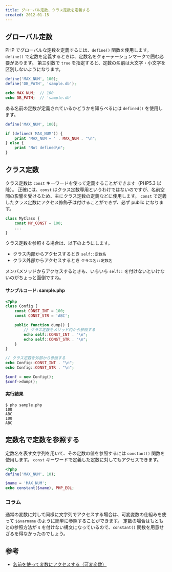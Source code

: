 ```yaml
---
title: グローバル定数、クラス定数を定義する
created: 2012-01-15
---
```


グローバル定数
----

PHP でグローバルな定数を定義するには、`define()` 関数を使用します。
`define()` で定数を定義するときは、定数名をクォーテーションマークで囲む必要があります。
第三引数で `true` を指定すると、定数の名前は大文字・小文字を区別しないようになります。

~~~ php
define('MAX_NUM', 100);
define('DB_PATH', 'sample.db');

echo MAX_NUM;  // 100
echo DB_PATH;  // 'sample.db'
~~~

ある名前の定数が定義されているかどうかを知らべるには `defined()` を使用します。

~~~ php
define('MAX_NUM', 100);

if (defined('MAX_NUM')) {
    print 'MAX_NUM = ' . MAX_NUM . "\n";
} else {
    print "Not defined\n";
}
~~~


クラス定数
----

クラス定数は `const` キーワードを使って定義することができます（PHP5.3 以降）。
正確には、`const` はクラス定数専用というわけではないのですが、名前空間の影響を受けるため、主にクラス定数の定義などに使用します。
`const` で定義したクラス定数にアクセス修飾子は付けることができず、必ず public になります。

```php
class MyClass {
    const MY_CONST = 100;
    ...
}
```

クラス定数を参照する場合は、以下のようにします。

* クラス内部からアクセスするとき `self::定数名`
* クラス外部からアクセスするとき `クラス名::定数名`

メンバメソッドからアクセスするときも、いちいち `self::` を付けないといけないのがちょっと面倒ですね。

#### サンプルコード: sample.php

```php
<?php
class Config {
    const CONST_INT = 100;
    const CONST_STR = 'ABC';

    public function dump() {
        // クラス定数をメソッド内から参照する
        echo self::CONST_INT . "\n";
        echo self::CONST_STR . "\n";
    }
}

// クラス定数を外部から参照する
echo Config::CONST_INT . "\n";
echo Config::CONST_STR . "\n";

$conf = new Config();
$conf->dump();
```

#### 実行結果

```
$ php sample.php
100
ABC
100
ABC
```


定数名で定数を参照する
----

定数名を表す文字列を用いて、その定数の値を参照するには `constant()` 関数を使用します。
`const` キーワードで定義した定数に対してもアクセスできます。

~~~ php
<?php
define('MAX_NUM', 10);

$name = 'MAX_NUM';
echo constant($name), PHP_EOL;
~~~

### コラム

通常の変数に対して同様に文字列でアクセスする場合は、可変変数の仕組みを使って `$$varname` のように簡単に参照することができます。
定数の場合はもともとの参照方法が `$` を付けない構文になっているので、`constant()` 関数を用意せざるを得なかったのでしょう。


参考
----

- [名前を使って変数にアクセスする（可変変数）](./variable-variables.html)

